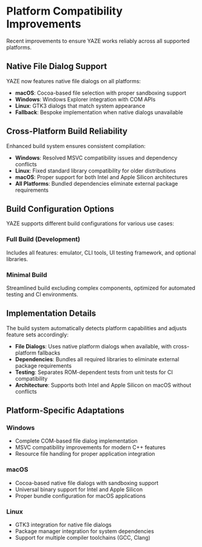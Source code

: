 # Platform Compatibility Improvements

Recent improvements to ensure YAZE works reliably across all supported platforms.

## Native File Dialog Support

YAZE now features native file dialogs on all platforms:
- **macOS**: Cocoa-based file selection with proper sandboxing support
- **Windows**: Windows Explorer integration with COM APIs
- **Linux**: GTK3 dialogs that match system appearance
- **Fallback**: Bespoke implementation when native dialogs unavailable

## Cross-Platform Build Reliability

Enhanced build system ensures consistent compilation:
- **Windows**: Resolved MSVC compatibility issues and dependency conflicts
- **Linux**: Fixed standard library compatibility for older distributions  
- **macOS**: Proper support for both Intel and Apple Silicon architectures
- **All Platforms**: Bundled dependencies eliminate external package requirements

## Build Configuration Options

YAZE supports different build configurations for various use cases:

### Full Build (Development)
Includes all features: emulator, CLI tools, UI testing framework, and optional libraries.

### Minimal Build  
Streamlined build excluding complex components, optimized for automated testing and CI environments.

## Implementation Details

The build system automatically detects platform capabilities and adjusts feature sets accordingly:

- **File Dialogs**: Uses native platform dialogs when available, with cross-platform fallbacks
- **Dependencies**: Bundles all required libraries to eliminate external package requirements  
- **Testing**: Separates ROM-dependent tests from unit tests for CI compatibility
- **Architecture**: Supports both Intel and Apple Silicon on macOS without conflicts

## Platform-Specific Adaptations

### Windows
- Complete COM-based file dialog implementation
- MSVC compatibility improvements for modern C++ features
- Resource file handling for proper application integration

### macOS  
- Cocoa-based native file dialogs with sandboxing support
- Universal binary support for Intel and Apple Silicon
- Proper bundle configuration for macOS applications

### Linux
- GTK3 integration for native file dialogs
- Package manager integration for system dependencies
- Support for multiple compiler toolchains (GCC, Clang)
